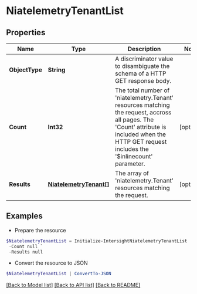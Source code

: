 # NiatelemetryTenantList
## Properties

Name | Type | Description | Notes
------------ | ------------- | ------------- | -------------
**ObjectType** | **String** | A discriminator value to disambiguate the schema of a HTTP GET response body. | 
**Count** | **Int32** | The total number of &#39;niatelemetry.Tenant&#39; resources matching the request, accross all pages. The &#39;Count&#39; attribute is included when the HTTP GET request includes the &#39;$inlinecount&#39; parameter. | [optional] 
**Results** | [**NiatelemetryTenant[]**](NiatelemetryTenant.md) | The array of &#39;niatelemetry.Tenant&#39; resources matching the request. | [optional] 

## Examples

- Prepare the resource
```powershell
$NiatelemetryTenantList = Initialize-IntersightNiatelemetryTenantList  -ObjectType null `
 -Count null `
 -Results null
```

- Convert the resource to JSON
```powershell
$NiatelemetryTenantList | ConvertTo-JSON
```

[[Back to Model list]](../README.md#documentation-for-models) [[Back to API list]](../README.md#documentation-for-api-endpoints) [[Back to README]](../README.md)

